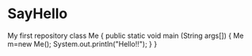 # SayHello
My first repository
class Me
{
   public static void main (String args[])
   { 
     Me m=new Me();
     System.out.println("Hello!!");
   }
}
